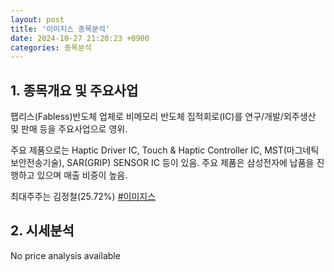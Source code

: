 ```yaml
---
layout: post
title: '이미지스 종목분석'
date: 2024-10-27 21:20:23 +0900
categories: 종목분석
---
```


## 1. 종목개요 및 주요사업

팹리스(Fabless)반도체 업체로 비메모리 반도체 집적회로(IC)를 연구/개발/외주생산 및 판매 등을 주요사업으로 영위. 

주요 제품으로는 Haptic Driver IC, Touch & Haptic Controller IC, MST(마그네틱 보안전송기술), SAR(GRIP) SENSOR IC 등이 있음. 주요 제품은 삼성전자에 납품을 진행하고 있으며 매출 비중이 높음.

최대주주는 김정철(25.72%)
[#이미지스](#)

## 2. 시세분석

No price analysis available
